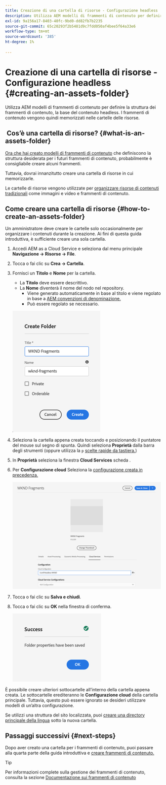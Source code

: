 ```yaml
---
title: Creazione di una cartella di risorse - Configurazione headless
description: Utilizza AEM modelli di frammenti di contenuto per definire la struttura dei frammenti di contenuto, la base del contenuto headless.
exl-id: 9a156a17-8403-40fc-9bd0-dd82fb7b2235
source-git-commit: 65c20293f2b5481d9c7fdd050af4bee5f64a33e6
workflow-type: tm+mt
source-wordcount: '385'
ht-degree: 1%

---
```


# Creazione di una cartella di risorse - Configurazione headless {#creating-an-assets-folder}

Utilizza AEM modelli di frammenti di contenuto per definire la struttura dei frammenti di contenuto, la base del contenuto headless. I frammenti di contenuto vengono quindi memorizzati nelle cartelle delle risorse.

##  Cos’è una cartella di risorse? {#what-is-an-assets-folder}

[Ora che hai creato modelli di frammenti di contenuto](create-content-model.md) che definiscono la struttura desiderata per i futuri frammenti di contenuto, probabilmente è consigliabile creare alcuni frammenti.

Tuttavia, dovrai innanzitutto creare una cartella di risorse in cui memorizzarle.

Le cartelle di risorse vengono utilizzate per [organizzare risorse di contenuti tradizionali](/help/assets/manage-digital-assets.md) come immagini e video e frammenti di contenuto.

## Come creare una cartella di risorse {#how-to-create-an-assets-folder}

Un amministratore deve creare le cartelle solo occasionalmente per organizzare i contenuti durante la creazione. Ai fini di questa guida introduttiva, è sufficiente creare una sola cartella.

1. Accedi AEM as a Cloud Service e seleziona dal menu principale **Navigazione -> Risorse -> File**.
1. Tocca o fai clic su **Crea -> Cartella**.
1. Fornisci un **Titolo** e **Nome** per la cartella.
   * La **Titolo** deve essere descrittivo.
   * La **Nome** diventerà il nome del nodo nel repository.
      * Viene generato automaticamente in base al titolo e viene regolato in base a [AEM convenzioni di denominazione.](/help/implementing/developing/introduction/naming-conventions.md)
      * Può essere regolato se necessario.

   ![Crea cartella](../assets/assets-folder-create.png)
1. Seleziona la cartella appena creata toccando e posizionando il puntatore del mouse sul segno di spunta. Quindi seleziona **Proprietà** dalla barra degli strumenti (oppure utilizza la `p` [scelte rapide da tastiera.](/help/sites-cloud/authoring/getting-started/keyboard-shortcuts.md))
1. In **Proprietà** seleziona la finestra **Cloud Services** scheda .
1. Per **Configurazione cloud** Seleziona la [configurazione creata in precedenza.](create-configuration.md)

   ![Configurare la cartella delle risorse](../assets/assets-folder-configure.png)
1. Tocca o fai clic su **Salva e chiudi**.
1. Tocca o fai clic su **OK** nella finestra di conferma.

   ![Finestra di conferma](../assets/assets-folder-confirmation.png)

È possibile creare ulteriori sottocartelle all’interno della cartella appena creata. Le sottocartelle erediteranno le **Configurazione cloud** della cartella principale. Tuttavia, questo può essere ignorato se desideri utilizzare modelli di un’altra configurazione.

Se utilizzi una struttura del sito localizzata, puoi [creare una directory principale della lingua](/help/assets/translate-assets.md) sotto la nuova cartella.

## Passaggi successivi {#next-steps}

Dopo aver creato una cartella per i frammenti di contenuto, puoi passare alla quarta parte della guida introduttiva e [creare frammenti di contenuto.](create-content-fragment.md)

>[!TIP]
>
>Per informazioni complete sulla gestione dei frammenti di contenuto, consulta la sezione [Documentazione sui frammenti di contenuto](/help/assets/content-fragments/content-fragments.md)
